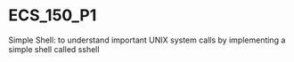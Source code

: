 # ECS_150_P1
Simple Shell: to understand important UNIX system calls by implementing a simple shell called sshell
